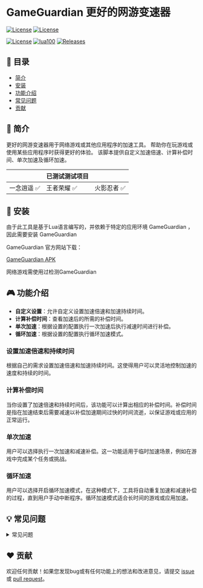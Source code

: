 # **GameGuardian 更好的网游变速器**
[![License](https://img.shields.io/badge/Android-3DDC84?style=for-the-badge&logo=android&logoColor=white)](LICENSE)
[![License](https://github-profile-trophy.vercel.app/?username={WMxStar})](LICENSE)

[![License](https://img.shields.io/badge/license-MIT-blue.svg)](LICENSE)
[![lua100](https://img.shields.io/badge/Lua%20%20-100%25-blue)](lua100)
[![Releases](https://img.shields.io/badge/Releases-8A2BE2)](https://github.com/WMxStar/GameGuardian-SpeedMaster/releases)



## 📜 目录

- [简介](#简介)
- [安装](#安装)
- [功能介绍](#功能介绍)
- [常见问题](#常见问题)
- [贡献](#贡献)


## 📖 简介

更好的网游变速器用于网络游戏或其他应用程序的加速工具。
帮助你在玩游戏或使用某些应用程序时获得更好的体验。
该脚本提供自定义加速倍速、计算补偿时间、单次加速及循环加速。

| | 已测试测试项目 | |  
| --- | --- | --- |  
| 一念逍遥 :white_check_mark: | 王者荣耀 :white_check_mark: | 火影忍者 :white_check_mark: |  

## 🚀 安装

由于此工具是基于Lua语言编写的，并依赖于特定的应用环境 GameGuardian ，因此需要安装 GameGuardian

GameGuardian 官方网站下载：

[GameGuardian APK](https://gameguardian.net/download)

网络游戏需使用过检测GameGuardian

## 🎮 功能介绍

   - **自定义设置**：允许自定义设置加速倍速和加速持续时间。
   - **计算补偿时间**：查看加速后的所需的补偿时间。
   - **单次加速**：根据设置的配置执行一次加速后执行减速时间进行补偿。
   - **循环加速**：根据设置的配置执行循环加速模式。
     
### 设置加速倍速和持续时间

根据自己的需求设置加速倍速和加速持续时间。这使得用户可以灵活地控制加速的速度和持续的时间。

### 计算补偿时间

当你设置了加速倍速和持续时间后，该功能可以计算出相应的补偿时间。补偿时间是指在加速结束后需要减速以补偿加速期间过快的时间流逝，以保证游戏或应用的正常运行。

### 单次加速

用户可以选择执行一次加速和减速补偿。这一功能适用于临时加速场景，例如在游戏中完成某个任务或挑战。

### 循环加速

用户可以选择开启循环加速模式，在这种模式下，工具将自动重复加速和减速补偿的过程，直到用户手动中断程序。循环加速模式适合长时间的游戏或应用加速。

## 💡 常见问题
<details>
  <summary>常见问题</summary>
 
  
### Q: 如何设置加速倍速和加速持续时间？

A: 在主菜单中选择“设置”，然后输入所需的加速倍速，然后输入所需的加速持续时间（以秒为单位）。

### Q: 循环加速模式如何停止？

A: 在循环加速模式下，需要手动点击⬛中断运行按钮或结束进程才能停止加速过程。

### Q: 为什么需要计算补偿时间并在加速后补回？

A: 计算补偿时间是为了确保加速后的时间流逝与游戏服务器实际时间相同步，防止游戏或应用出现时间偏差。
 
  这里是折叠内容，可以是任何你想写的东西。
</details>


## ❤️ 贡献

欢迎任何贡献！如果您发现bug或有任何功能上的想法和改进意见，请提交 [issue](https://github.com/WMxStar/GameGuardian-SpeedMaster/issues) 或 [pull request](https://github.com/WMxStar/GameGuardian-SpeedMaster/pulls)。
